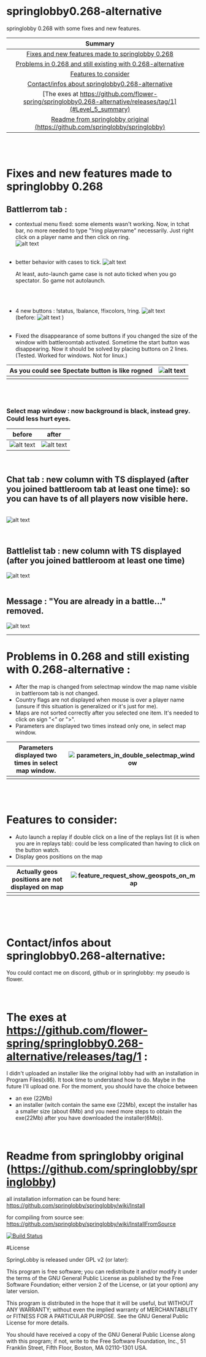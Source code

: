 # springlobby0.268-alternative

springlobby 0.268 with some fixes and new features.


|                           Summary                            |      |
| :----------------------------------------------------------: | ---- |
| [Fixes and new features made to springlobby 0.268](#Level_1_summary) |      |
| [Problems in 0.268 and still existing with 0.268-alternative](#Level_2_summary) |      |
|           [Features to consider](#Level_3_summary)           |      |
| [Contact/infos about springlobby0.268-alternative](#Level_4_summary) |      |
| [The exes at https://github.com/flower-spring/springlobby0.268-alternative/releases/tag/1](#Level_5_summary) |      |
| [Readme from springlobby original (https://github.com/springlobby/springlobby)](#Level_6_summary) |      |


&nbsp;  
&nbsp;  


# Fixes and new features made to springlobby 0.268 <a id="Level_1_summary"></a>


## Battlerrom tab : 

* contextual menu fixed: some elements wasn't working. Now, in tchat bar, no more needed to type "!ring playername" necessarily. Just right click on a player name and then click on ring.
  &nbsp;  
   ![alt text](images_for_readme/contextual_menu.png)     
  &nbsp;  

* better behavior with cases to tick.
  ![alt text](images_for_readme/spectator_imready_autolaunch_fix.png)

  At least, auto-launch game case is not auto ticked when you go spectator. So game not autolaunch.

  
  &nbsp;  
  &nbsp;  

* 4 new buttons : !status, !balance, !fixcolors, !ring.
  ![alt text](images_for_readme/4_buttons_added_battleroom_tab.png)
  &nbsp;  
  (before:
  ![alt text](images_for_readme/battleroom_tab_buttons_before.png)
  )
  &nbsp;  
  &nbsp;  

* Fixed the disappearance of some buttons if you changed the size of the window with battleroomtab activated. Sometime the start button was disappearing. Now it should be solved by placing buttons on 2 lines. (Tested. Worked for windows. Not for linux.)
&nbsp;  


| As you could see Spectate button is like rogned | ![alt text](images_for_readme/sometimes_start_button_disappeared.png) |
| ----------------------------------------------- | ------------------------------------------------------------ |
|                                                 |                                                              |

&nbsp;  
&nbsp;  

### Select map window : now background is black, instead grey. Could less hurt eyes.

| before                                                                          | after                                                                            |
| ------------------------------------------------------------------------------- | -------------------------------------------------------------------------------- |
| ![alt text](images_for_readme/select_map_grey_background.png) | ![alt text](images_for_readme/select_map_black_background.png) |
&nbsp;    

## Chat tab : new column with TS displayed (after you joined battleroom tab at least one time): so you can have ts of all players now visible here.
&nbsp;  
  ![alt text](images_for_readme/ts_added_official_server_size_reduced.png)     

&nbsp;  


## Battlelist tab : new column with TS displayed (after you joined battleroom at least one time)
![alt text](images_for_readme/battlelist_tab.png)
&nbsp;  
&nbsp;  

## Message : "You are already in a battle..." removed.
![alt text](images_for_readme/window_you_are_already_in_a_battle.png)
&nbsp;  
***

# Problems in 0.268 and still existing with 0.268-alternative :<a id="Level_2_summary"></a>

- After the map is changed from selectmap window the map name visible in battleroom tab is not changed.
- Country flags are not displayed when mouse is over a player name (unsure if this situation is generalized or it's just for me).
- Maps are not sorted correctly after you selected one item. It's needed to click on sign "<" or ">".  
- Parameters are displayed two times instead only one, in select map window.

| Parameters displayed two times in select map window. | ![parameters_in_double_selectmap_window](images_for_readme/parameters_in_double_selectmap_window.png) |
| ---------------------------------------------------- | ------------------------------------------------------------ |
|                                                      |                                                              |

&nbsp;  
&nbsp;  

# Features to consider:<a id="Level_3_summary"></a>
- Auto launch a replay if double click on a line of the replays list (it is when you are in replays tab): could be less complicated than having to click on the button watch.
- Display geos positions on the map

| Actually geos positions are not displayed on map | ![feature_request_show_geospots_on_map](images_for_readme/feature_request_show_geospots_on_map.png) |
| :----------------------------------------------: | ------------------------------------------------------------ |
|                                                  |                                                              |

&nbsp;  
&nbsp;  
&nbsp;  

# Contact/infos about springlobby0.268-alternative:<a id="Level_4_summary"></a>

You could contact me on discord, github or in springlobby: my pseudo is flower.
&nbsp;  
&nbsp;  
&nbsp;  

# The exes at https://github.com/flower-spring/springlobby0.268-alternative/releases/tag/1 :<a id="Level_5_summary"></a>

I didn't uploaded an installer like the original lobby had with an installation in Program Files(x86). It took time to understand how to do. Maybe in the future I'll upload one. For the moment, you should have the choice between

-  an exe (22Mb)
- an installer (witch contain the same exe (22Mb), except the installer has a smaller size (about 6Mb) and you need more steps to obtain the exe(22Mb) after you have downloaded the installer(6Mb)).
&nbsp;  
&nbsp;  
&nbsp;  

# Readme from springlobby original (https://github.com/springlobby/springlobby)<a id="Level_6_summary"></a>

all installation information can be found here:
https://github.com/springlobby/springlobby/wiki/Install

for compiling from source see:
https://github.com/springlobby/springlobby/wiki/InstallFromSource

[![Build Status](https://travis-ci.org/springlobby/springlobby.svg?branch=master)](https://travis-ci.org/springlobby/springlobby)

#License

SpringLobby is released under GPL v2 (or later):

This program is free software; you can redistribute it and/or modify
it under the terms of the GNU General Public License as published by
the Free Software Foundation; either version 2 of the License, or
(at your option) any later version.

This program is distributed in the hope that it will be useful,
but WITHOUT ANY WARRANTY; without even the implied warranty of
MERCHANTABILITY or FITNESS FOR A PARTICULAR PURPOSE.  See the
GNU General Public License for more details.

You should have received a copy of the GNU General Public License along
with this program; if not, write to the Free Software Foundation, Inc.,
51 Franklin Street, Fifth Floor, Boston, MA 02110-1301 USA.



